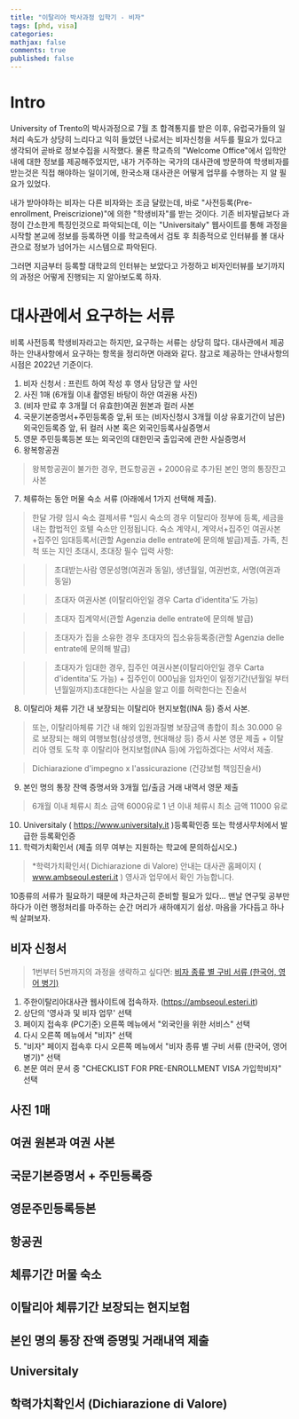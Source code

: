 ```yaml
---
title: "이탈리아 박사과정 입학기 - 비자"
tags: [phd, visa]
categories:
mathjax: false
comments: true
published: false
---
```


# Intro
University of Trento의 박사과정으로 7월 초 합격통지를 받은 이후, 유럽국가들의 일처리 속도가 상당히 느리다고 익히 들었던 나로서는 비자신청을 서두를 필요가 있다고 생각되어 곧바로 정보수집을 시작했다.
물론 학교측의 "Welcome Office"에서 입학안내에 대한 정보를 제공해주었지만, 내가 거주하는 국가의 대사관에 방문하여 학생비자를 받는것은 직접 해야하는 일이기에, 한국소재 대사관은 어떻게 업무를 수행하는 지 알 필요가 있었다.

내가 받아야하는 비자는 다른 비자와는 조금 달랐는데, 바로 "사전등록(Pre-enrollment, Preiscrizione)"에 의한 "학생비자"를 받는 것이다.
기존 비자발급보다 과정이 간소한게 특징인것으로 파악되는데, 이는 "Universitaly" 웹사이트를 통해 과정을 시작할 본교에 정보를 등록하면 이를 학교측에서 검토 후 최종적으로 인터뷰를 볼 대사관으로 정보가 넘어가는 시스템으로 파악된다.

그러면 지금부터 등록할 대학교의 인터뷰는 보았다고 가정하고 비자인터뷰를 보기까지의 과정은 어떻게 진행되는 지 알아보도록 하자.

# 대사관에서 요구하는 서류
비록 사전등록 학생비자라고는 하지만, 요구하는 서류는 상당히 많다. 
대사관에서 제공하는 안내사항에서 요구하는 항목을 정리하면 아래와 같다.
참고로 제공하는 안내사항의 시점은 2022년 기준이다.

1. 비자 신청서 : 프린트 하여 작성 후 영사 담당관 앞 사인
2. 사진 1매 (6개월 이내 촬영된 바탕이 하얀 여권용 사진)
3. (비자 만료 후 3개월 더 유효한)여권 원본과 컬러 사본
4. 국문기본증명서+주민등록증 앞,뒤 또는 (비자신청시 3개월 이상 유효기간이 남은)외국인등록증
앞, 뒤 컬러 사본 혹은 외국인등록사실증명서
5. 영문 주민등록등본 또는 외국인의 대한민국 출입국에 관한 사실증명서
6. 왕복항공권
> 왕복항공권이 불가한 경우, 편도항공권 + 2000유로 추가된 본인 명의 통장잔고 사본
7. 체류하는 동안 머물 숙소 서류 (아래에서 1가지 선택해 제출).
> 한달 가량 임시 숙소 결제서류
*임시 숙소의 경우 이탈리아 정부에 등록, 세금을 내는 합법적인 호텔 숙소만 인정됩니다.
> 숙소 계약시, 계약서+집주인 여권사본+집주인 임대등록서(관할 Agenzia delle entrate에 문의해
발급)제출.
> 가족, 친척 또는 지인 초대시, 초대장 필수 입력 사항:

>> 초대받는사람 영문성명(여권과 동일), 생년월일, 여권번호, 서명(여권과 동일)

>> 초대자 여권사본 (이탈리아인일 경우 Carta d'identita'도 가능)

>> 초대자 집계약서(관할 Agenzia delle entrate에 문의해 발급)

>> 초대자가 집을 소유한 경우 초대자의 집소유등록증(관할 Agenzia delle entrate에 문의해 발급)

>> 초대자가 임대한 경우, 집주인 여권사본(이탈리아인일 경우 Carta d'identita'도 가능) + 집주인이 000님을 임차인이 일정기간(년월일 부터 년월일까지)초대한다는 사실을 알고 이를 허락한다는 진술서
8. 이탈리아 체류 기간 내 보장되는 이탈리아 현지보험(INA 등) 증서 사본.
> 또는, 이탈리아체류 기간 내 해외 입원과질병 보장금액 총합이 최소 30.000 유로 보장되는 해외 여행보험(삼성생명, 현대해상 등) 증서 사본 영문 제출 + 이탈리아 영토 도착 후 이탈리아 현지보험(INA 등)에 가입하겠다는 서약서 제출.

> Dichiarazione d'impegno x l'assicurazione (건강보험 책임진술서)
9. 본인 명의 통장 잔액 증명서와 3개월 입/출금 거래 내역서 영문 제출
> 6개월 이내 체류시 최소 금액 6000유로
> 1 년 이내 체류시 최소 금액 11000 유로
10. Universitaly ( https://www.universitaly.it )등록확인증 또는 학생사무처에서 발급한 등록확인증
11. 학력가치확인서 (제출 의무 여부는 지원하는 학교에 문의하십시오.)
> *학력가치확인서( Dichiarazione di Valore) 안내는 대사관 홈페이지 ( www.ambseoul.esteri.it ) 영사과 업무에서 확인 가능합니다.

10종류의 서류가 필요하기 때문에 차근차근히 준비할 필요가 있다... 맨날 연구및 공부만 하다가 이런 행정처리를 마주하는 순간 머리가 새하얘지기 쉽상. 마음을 가다듬고 하나씩 살펴보자.

## 비자 신청서
> 1번부터 5번까지의 과정을 생략하고 싶다면: [비자 종류 별 구비 서류 (한국어, 영어 병기)](https://ambseoul.esteri.it/ko/servizi-consolari-e-visti/servizi-per-il-cittadino-straniero/visti/documenti-richiesti-per-ciascuna-tipologia-di-visto/)

1. 주한이탈리아대사관 웹사이트에 접속하자. (https://ambseoul.esteri.it)
2. 상단의 '영사과 및 비자 업무' 선택
3. 페이지 접속후 (PC기준) 오른쪽 메뉴에서 "외국인을 위한 서비스" 선택
4. 다시 오른쪽 메뉴에서 "비자" 선택 
5. "비자" 페이지 접속후 다시 오른쪽 메뉴에서 "비자 종류 별 구비 서류 (한국어, 영어 병기)" 선택
6. 본문 여러 문서 중 "CHECKLIST FOR PRE-ENROLLMENT VISA 가입학비자" 선택

## 사진 1매

## 여권 원본과 여권 사본

## 국문기본증명서 + 주민등록증

## 영문주민등록등본

## 항공권

## 체류기간 머물 숙소

## 이탈리아 체류기간 보장되는 현지보험

## 본인 명의 통장 잔액 증명및 거래내역 제출

## Universitaly

## 학력가치확인서 (Dichiarazione di Valore)
